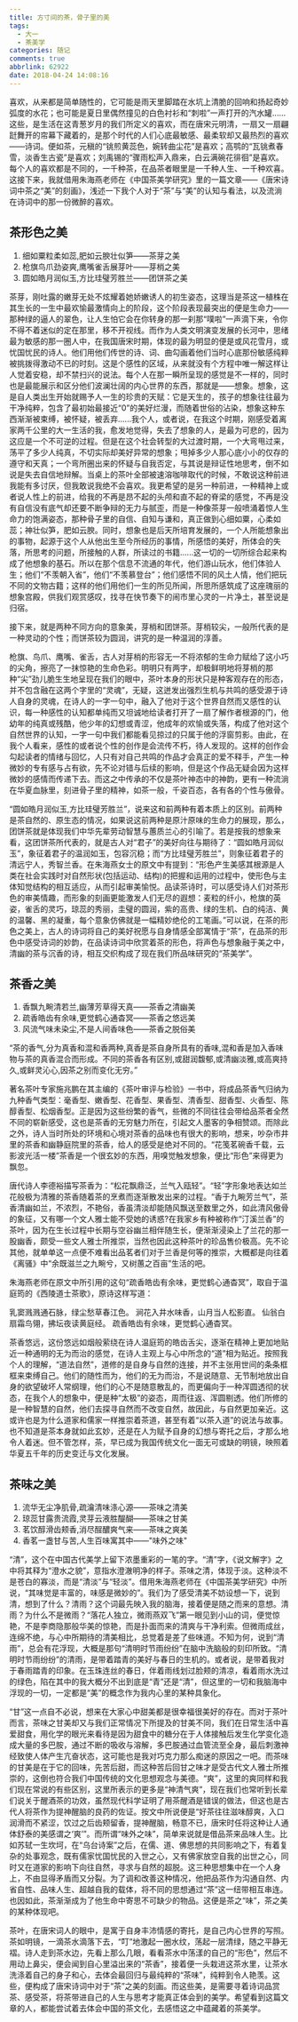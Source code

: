 ```yaml
---
title: 方寸间的茶，骨子里的美
tags:
  - 大一
  - 茶美学
categories: 随记
comments: true
abbrlink: 62922
date: 2018-04-24 14:08:16
---
```

喜欢，从来都是简单随性的，它可能是雨天里脚踏在水坑上清脆的回响和扬起奇妙弧度的水花；也可能是夏日里偶然撞见的白色衬衫和“刺啦”一声打开的汽水罐......这些，是生活在这青葱岁月的我们所定义的喜欢，而在唐宋元明清，一扇又一扇翩跹舞开的帘幕下藏着的，是那个时代的人们心底最敏感、最柔软却又最热烈的喜欢——诗词。<!-- More -->便如茶，元稹的“铫煎黄蕊色，婉转曲尘花”是喜欢；高鹗的“瓦铫煮春雪，淡香生古瓷”是喜欢；刘禹锡的“骤雨松声入鼎来，白云满碗花徘徊”是喜欢。每个人的喜欢都是不同的，一千种茶，在品茶者眼里是一千种人生、一千种欢喜。这接下来，我就借用朱海燕老师在《中国茶美学研究》里的一篇文章——《唐宋诗词中茶之“美”的刻画》，浅述一下我个人对于“茶”与“美”的认知与看法，以及流淌在诗词中的那一份微醉的喜欢。

## 茶形色之美

1.	细如粟粒柔如蕊,肥如云腴壮似笋——茶芽之美
2.	枪旗鸟爪劲姿爽,鹰嘴雀舌展芽叶——芽梢之美
3.	圆如皓月润似玉,方比珪璧芳胜兰——团饼茶之美

茶芽，刚吐露的嫩芽无处不炫耀着她娇嫩诱人的初生姿态，这理当是茶这一植株在其生长的一生中最欢愉最激情向上的阶段，这个阶段表现最突出的便是生命力——那种绿的逼人的翠色，让人生怕它会在你转身的那一刹那“噗啦”一声滴下来，令你不得不着迷似的定在那里，移不开视线。而作为人类文明演变发展的长河中，思绪最为敏感的那一圈人中，在我国唐宋时期，体现的最为明显的便是或风花雪月，或忧国忧民的诗人。他们用他们传世的诗、词、曲勾画着他们当时心底那份敏感纯粹被挑拨得激动不已的时刻。这是个感性的区域，从来就没有个方程中唯一解这样让人觉着安稳，却不禁扫兴的说法。每个人在那一瞬所呈现的感觉是不一样的，同时也是最能展示和区分他们波澜壮阔的内心世界的东西，那就是——想象。想象，这是自人类出生开始就赐予人一生的珍贵的天赋：它是天生的，孩子的想象往往最为干净纯粹，包含了最初始最接近“0”的美好烂漫，而随着世俗的沾染，想象这种东西渐渐被束缚，被怀疑，被丢弃......我个人，或者说，在我这个时期，刚感受着离家两千公里的大一生活的我，愈发地觉得，失去了想象的人，是最为可悲的，因为这应是一个不可逆的过程。但是在这个社会转型的大过渡时期，一个大弯甩过来，荡平了多少人纯真，不切实际却美好异常的想象；甩掉多少人那心底小小的仅存的遵守和天真；一个弯所圈出来的怀疑与自我否定，与其说是辩证性地思考，倒不如说是失去自信地辩解。当桌上的茶叶全部被速溶咖啡取代的时候，不敢说这种前进我能有多讨厌，但我敢说我绝不会喜欢。我更希望的是另一种前进，一种精神上或者说人性上的前进，给我的不再是昂不起的头颅和直不起的脊梁的感觉，不再是没有自信没有底气却还要不断争辩的无力与腻歪，而是一种像茶芽一般喷涌着惊人生命力的饱满姿态，那种骨子里的自信、自知与谦和，真正做到心细如粟，心柔如蕊；神壮似笋，肥如云腴。同时，想象也是后天所培育发展的，一个人所能想象出的事物，起源于这个人从他出生至今所经历的事情，所感悟的美好，所体会的失落，所思考的问题，所接触的人群，所读过的书籍......这一切的一切所综合起来构成了他想象的基石。所以在那个信息不流通的年代，他们游山玩水，他们体验人生；他们“不羡朝入省”，他们“不羡慕登台”；他们感悟不同的风土人情，他们把玩不同的文物古籍；这样的他们用他们一生的所见所闻，所思所感筑成了这座瑰丽的想象宫殿，供我们观赏感叹，找寻在快节奏下的闹市里心灵的一片净土，甚至说是归宿。

接下来，就是两种不同方向的意象美，芽梢和团饼茶。芽梢较尖，一般所代表的是一种灵动的个性；而饼茶较为圆润，讲究的是一种温润的淳善。

枪旗、鸟爪、鹰嘴、雀舌，古人对芽梢的形容无一不将浓郁的生命力赋给了这小巧的尖角，擦亮了一抹惊艳的生命色彩。明明只有两字，却极鲜明地将芽梢的那种“尖”劲儿脆生生地呈现在我们的眼中，茶叶本身的形状只是种客观存在的形态，并不包含融在这两个字里的“灵魂”，无疑，这迸发出强烈生机与共鸣的感受源于诗人自身的灵魂，在诗人的一字一句中，融入了他对于这个世界自然而又感性的认识，每一种感性的认知都单纯而又坦诚地给读者打开了一扇了解作者根源的门，他幼年的纯真或残酷，他少年的幻想或青涩，他成年的欢愉或失落，构成了他对这个自然世界的认知，一字一句中我们都能看见掠过的只属于他的浮窗剪影。由此，在我个人看来，感性的或者说个性的创作是会流传不朽，待人发现的。这样的创作会勾起读者的情绪与回忆，人只有对自己共鸣的作品才会真正的爱不释手，产生一种微妙的专有感与占有欲，先不论对错与后续的影响，但是这个作品无疑会因为这样微妙的感情而传递下去。而这之中传承的不仅是茶叶神态中的神韵，更有一种流淌在华夏血脉里，刻进骨子里的精神，如茶一般，千姿百态，各有各的个性与傲骨。

“圆如皓月润似玉,方比珪璧芳胜兰”，说来这和前两种有着本质上的区别。前两种是茶自然的、原生态的情况，如果说这前两种是原汁原味的生命力的展现，那么，团饼茶就是体现我们中华先辈劳动智慧与蕙质兰心的引喻了。若是按我的想象来看，这团饼茶所代表的，就是古人对“君子”的美好向往与期待了：“圆如皓月润似玉”，象征着君子的温润如玉，包容沉稳；而“方比珪璧芳胜兰”，则象征着君子的清远宁人，秀智兰香。在朱海燕女士的原文中有提到：“形色产生美感其根源是人类在社会实践时对自然形状(包括运动、结构)的把握和运用的过程中，使形色与主体知觉结构的相互适应，从而引起审美愉悦。品读茶诗时，可以感受诗人们对茶形色的审美情趣，而形象的刻画更能激发人们无尽的遐想：麦粒的纤小，枪旗的英姿，雀舌的灵巧，琼蕊的秀丽，圭璧的圆润，紫的高贵、绿的生机、白的纯洁、黄的温馨、黑的凝重，每个意象仿佛就是一幅精妙绝伦的工笔画。”可以说，在茶的形色之美上，古人的诗词将自己的美好祝愿与自身情感全部寓情于“茶”，在品茶的形色中感受诗词的妙韵，在品读诗词中欣赏着茶的形色，将声色与想象融于美之中，清幽的茶与沉香的诗，相互交织构成了现在我们所品味研究的“茶美学”。


## 茶香之美

1.	香飘九畹清若兰,幽薄芳草得天真——茶香之清幽美
2.	疏香皓齿有余味,更觉鹤心通杳冥——茶香之悠远美
3.	风流气味未染尘,不是人间香味色——茶香之脱俗美

“茶的香气,分为真香和混和香两种,真香是茶自身所具有的香味,混和香是加入香味物与茶的真香混合而形成。不同的茶香各有区别,或甜润馥郁,或清幽淡雅,或高爽持久,或鲜灵沁心,因茶之别而变化无穷。”

著名茶叶专家施兆鹏在其主编的《茶叶审评与检验》一书中，将成品茶香气归纳为九种香气类型：毫香型、嫩香型、花香型、果香型、清香型、甜香型、火香型、陈醇香型、松烟香型。正是因为这些纷繁的香气，些微的不同往往会带给品茶者全然不同的崭新感受，这也是茶香的无穷魅力所在，引起文人墨客的争相赞颂。而除此之外，诗人当时所处的环境和心境对茶香的品味也有很大的影响，想来，吵杂市井里的茶香和幽静庭院里的茶香，给人的感受是绝对不同的。“花笺茗碗香千载，云影波光活一楼”茶香是一个很玄妙的东西，用嗅觉触发想象，便比“形色”来得更为飘忽。

唐代诗人李德裕描写茶香为：“松花飘鼎泛，兰气入瓯轻”。“轻”字形象地表达如兰花般极为清雅的茶香随着茶的烹煮而逐渐散发出来的过程。“香于九畹芳兰气”，茶香清幽如兰，不浓烈，不艳俗，香虽清淡却能随风飘送至数里之外，如此清风傲骨的象征，又有哪一个文人雅士能不受她的诱惑?在我家乡有种被称作“汀溪兰香”的茶叶，因为在生长过程中长期与空谷幽兰相伴随生长，便渐渐浸染上了兰花的那一股幽香，颇受一些文人雅士所推崇，当然也因此这种茶叶的珍品售价极高。先不论其他，就单单这一点便不难看出品茗者们对于兰香是何等的推崇，大概都是向往着《离骚》中“余既滋兰之九畹兮，又树蕙之百亩”生活的吧。

朱海燕老师在原文中所引用的这句“疏香皓齿有余味，更觉鹤心通杳冥”，取自于温庭筠的《西陵道士茶歌》，原诗这样写道：

乳窦溅溅通石脉，绿尘愁草春江色。 涧花入井水味香，山月当人松影直。
仙翁白扇霜鸟翎，拂坛夜读黄庭经。 疏香皓齿有余味，更觉鹤心通杳冥。

茶香悠远，这份悠远如烟般萦绕在诗人温庭筠的皓齿舌尖，逐渐在精神上更加地贴近一种通明的无为而治的感觉，在诗人主观上与心中所念的“道”相为贴近。按照我个人的理解，“道法自然”，道修的是自身与自然的连接，并不主张用世间的条条框框来束缚自己。他们的随性而为，他们的无为而治，不是说随意、无节制地放出自身的欲望破坏人常纲理，他们的心不是随意散乱的，而更偏向于一种浑圆透彻的状态，在我个人的想象中，便是种“太极”的姿态，周而往返、浑圆剔透。他们所修的是一种智慧的自然，他们去探寻自然而不改变自然，故因此，与自然更加亲近。这或许也是为什么道家和儒家一样推崇着茶道，甚至有着“以茶入道”的说法与故事。也不知道是茶本身就如此玄妙，还是在人为赋予自身的幻想与寄托之后，才那么地令人着迷。但不管怎样，茶，早已成为我国传统文化一面无可或缺的明镜，映照着华夏五千年的历史变迁与文化发展。



## 茶味之美

1.	流华无尘净肌骨,疏瀹清味涤心源——茶味之清美
2.	琼蕊甘露贵流霞,灵芽云液胜醍醐——茶味之甘美
3.	茗饮醇滑齿颊香,消尽酲醲爽气来——茶味之爽美
4.	香茗一盏甘与苦,人生百味寓其中——"味外之味"

“清”，这个在中国古代美学上留下浓墨重彩的一笔的字。“清”字，《说文解字》之中将其释为“澄水之貌”，意指水澄澈明净的样子。茶味之清，体现于淡。这种淡不是苍白的寡淡，而是“清淡”与“轻淡”。借用朱海燕老师在《中国茶美学研究》中所说，“其味觉是丰富的，味感是微妙的”。我们为了感受清美不妨设想一下，说到清，想到了什么？清雨？这个词最先映入我的脑海，接着便是随之而来的意想。清雨？为什么不是微雨？“落花人独立，微雨燕双飞”第一眼见到小山的词，便觉惊艳，不是李商隐那般华美的惊艳，而是扑面而来的清爽与干净利索。但微雨成丝，连绵不绝，与心中所期待的清美相比，总觉着是差了些味道。不知为何，说到“清雨”，总会有花浮现，大概是那句“清明时节雨纷纷”在脑中洗脑般的刻印所致。“清明时节雨纷纷”的清雨，是带着踏青的美好与春日的生机的。或者说，是带着我对于春雨踏青的印象。在玉珠连丝的春日，伴着雨线划过脸颊的清凉，看着雨水洗过的绿色，陷在其中的我大概分不出到底是“青”还是“清”，但这里的一切和我脑海中浮现的一切，一定都是“美”的概念作为我内心里的某种具象化。

“甘”这一点自不必说，想来在大家心中甜美都是很幸福很美好的存在。而对于茶叶而言，茶味之甘美却又与我们正常情况下所提及的甘美不同，我们在日常生活中喜爱甜食，用化学的眼光来看待是因为甜食中的糖分在于人体接触后发生化学变化造成大量的多巴胺，通过不断的吸收与溶解，多巴胺通过血管流至全身，最后刺激神经致使人体产生亢奋状态，这可能也是我对巧克力那么痴迷的原因之一吧。而茶味的甘美是在于它的回味，先苦后甜，而这种苦后回甘之味才是受古代文人雅士所推崇的，这倒也符合我们中国传统的文化思想观念与美德。“爽”，这里的爽同样和我们现在常说的有些区别，这里所表示的更多是“神清气爽”，现在我们也常听到长辈们说关于醒酒茶的功效，虽然现代科学证明了用茶醒酒是错误的做法，但这也是古代人将茶作为提神醒脑的良药的佐证。按文中所说便是“好茶往往滋味醇爽，入口润滑而不紧涩，饮过之后齿颊留香，提神醒脑，畅意不已，唐宋时任将这种让人通体舒泰的美感谓之‘爽’”。而所谓“味外之味”，简单来说就是借品茶来品味人生。比如苏轼一生坎坷，在“乌台诗案”之后，在儒、道、佛思想的共同影响之下，有着复杂的处事观念，既有儒家忧国忧民的入世之心，又有佛家放空自我的出世之心，同时又在道家的影响下向往自然，寻求与自然的超脱。这三种思想集中在一个人身上，不由显得矛盾而又分裂。为了调和改善这种情况，他把品茶作为沟通自然、内省自性、品味人生、超越自我的载体，将不同的思想通过“茶”这一纽带相互串连。也因如此，茶渐渐成为了他生命中寄思不可缺少的物品。这便是茶之“味”，茶之美的某种体现吧。

茶叶，在唐宋词人的眼中，是寓于自身丰沛情感的寄托，是自己内心世界的写照。茶如明镜，一滴茶水滴落下去，“叮”地激起一圈水纹，荡起一层清绿，随之平静无褶。诗人走到茶水边，先看上那么几眼，看看茶水中荡漾的自己的“形色”，然后不用动上鼻尖，便会闻到自心里溢出来的“茶香”，接着便一头栽进这茶水里，让茶水洗涤着自己的身子和心，去体会最回归与最纯粹的“茶味”，纯粹到令人艳羡。这些，便构成了唐宋诗词中对于“茶”之美的刻画。而这些美，是需要寻着诗词品赏茶、感受茶，将茶带进自己的人生与思考才能真正体会到的美学。希望看到这篇文章的人，都能尝试着去体会中国的茶文化，去感悟这之中蕴藏着的茶美学。
